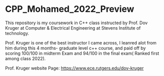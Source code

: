 # CPP_Mohamed_2022_Preview

This repository is my coursework in C++ class instructed by 
Prof. Dov Kruger at Computer & Electrical Engineering at Stevens Institute of technology. 

Prof. Kruger is one of the best instructor I came across, I leanred alot from him during this 4 months- graduate level c++ course, and paid off by scoring 100/100 in midterm Exam and 94/100 in the final exam( Ranked first among class 2022).

Prof. Kruger website Page: 
https://www.ece.rutgers.edu/dov-kruger

